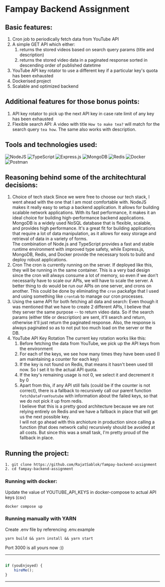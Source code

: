 # Fampay Backend Assignment

## Basic features:

1. Cron job to periodically fetch data from YouTube API
2. A simple GET API which either:
	1. returns the stored videos based on search query params (title and description)
	2. returns the stored video data in a paginated response sorted in descending order of published datetime
3. YouTube API key rotator to use a different key if a particular key's quota has been exhausted
4. Dockerised project 
5. Scalable and optimized backend 

## Additional features for those bonus points:
1. API key rotator to pick up the next API key in case rate limit of any key has been exhausted
2. Flexible search API: A video with title `How to make tea?` will match for the search query `tea how`. The same also works with description.

## Tools and technologies used:
![NodeJS](https://img.shields.io/badge/node.js-6DA55F?style=for-the-badge&logo=node.js&logoColor=white)
![TypeScript](https://img.shields.io/badge/typescript-%23007ACC.svg?style=for-the-badge&logo=typescript&logoColor=white)
![Express.js](https://img.shields.io/badge/express.js-%23404d59.svg?style=for-the-badge&logo=express&logoColor=%2361DAFB)
![MongoDB](https://img.shields.io/badge/MongoDB-%234ea94b.svg?style=for-the-badge&logo=mongodb&logoColor=white)
![Redis](https://img.shields.io/badge/redis-%23DD0031.svg?style=for-the-badge&logo=redis&logoColor=white)
![Docker](https://img.shields.io/badge/docker-%230db7ed.svg?style=for-the-badge&logo=docker&logoColor=white)
![Postman](https://img.shields.io/badge/Postman-FF6C37?style=for-the-badge&logo=postman&logoColor=white)

## Reasoning behind some of the architechtural decisions:
1. Choice of tech stack
Since we were free to choose our tech stack, I went ahead with the one that I am most comfortable with. NodeJS makes it really easy to setup a backend application. It allows for building scalable network applications. With its fast performance, it makes it an ideal choice for building high-performance backend applications.\
MongoDB is a widely used NoSQL database that is flexible, scalable, and provides high performance. It's a great fit for building applications that require a lot of data manipulation, as it allows for easy storage and retrieval of data in a variety of forms.\
The combination of Node.js and TypeScript provides a fast and stable runtime environment with improved type safety, while Express.js, MongoDB, Redis, and Docker provide the necessary tools to build and deploy robust applications.
2. Cron
The cron is currently running on the server. If deployed like this, they will be running in the same container. This is a very bad design since the cron will always consume a lot of memory, so even if we don't necessarily have to scale our APIs, we will have to scale the server.
A better thing to do would be run our APIs on one server, and crons on another. This could be done by eliminating the `cron` packafge that I used and using something like `crontab` to manage our cron processes.
3. Using the same API for both fetching all data and search:
Even though it was mentioned that we have to create 2 different APIs, I believe that they server the same purpose -- to return video data. So if the search params (either title or description) are sent, it'll search and return, otherwise it'll just return the paginated response. Also, the response is always paginated so as to not put too much load on the server or the DB. 
4. YouTube API Key Rotation
The current key rotation works like this: 
	1. Before fetching the data from YouTube, we pick up the API keys from the environment 
	2. For each of the keys, we see how many times they have been used (I am maintaining a counter for each key)
	3. If the key is not found on Redis, that means it hasn't been used till now. So I set it to the actual API quota.
	4. If the key's remaining usage is not 0, we select it and decrement it by 0
	5. Apart from this, if any API still fails (could be if the counter is not correct), there is a fallback to recursively call our parent function `fetchDataFromYoutube` with information about the failed keys, so that we do not pick it up from redis.\
I believe that this is a pretty good architecture because we are not relying entirely on Redis and we have a fallback in place that will get us the next possible key.\
I will not go ahead with this archioture in production since calling a function (that does network calls) recursively should be avoided at all costs. But since this was a small task, I'm pretty proud of the fallback in place.

## Running the project:
```
1. git clone https://github.com/RajatSablok/fampay-backend-assignment
2. cd fampay-backend-assignment
```

### Running with docker:

Update the value of YOUTUBE_API_KEYS in docker-compose to actual API keys (csv) 
```
docker compose up
```

### Running manually with YARN

Create .env file by referencing .env.example
```
yarn build && yarn install && yarn start
```

Port 3000 is all yours now :))

---------
```javascript

if (youEnjoyed) {
    hireMe();
}

```
-----------
